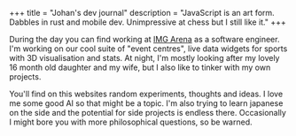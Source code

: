 +++
title = "Johan's dev journal"
description = "JavaScript is an art form. Dabbles in rust and mobile dev. Unimpressive at chess but I still like it."
+++

During the day you can find working at [IMG Arena](https://imgarena.com) as a software engineer. I'm working on our cool suite of "event centres", live data widgets for sports with 3D visualisation and stats. At night, I'm mostly looking after my lovely 16 month old daughter and my wife, but I also like to tinker with my own projects.

You'll find on this websites random experiments, thoughts and ideas. I love me some good AI so that might be a topic. I'm also trying to learn japanese on the side and the potential for side projects is endless there. Occasionally I might bore you with more philosophical questions, so be warned.